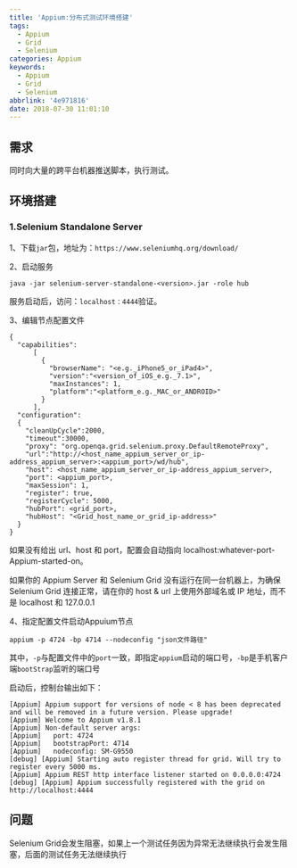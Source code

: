 ```yaml
---
title: 'Appium:分布式测试环境搭建'
tags:
  - Appium
  - Grid
  - Selenium
categories: Appium
keywords:
  - Appium
  - Grid
  - Selenium
abbrlink: '4e971816'
date: 2018-07-30 11:01:10
---
```


## 需求
同时向大量的跨平台机器推送脚本，执行测试。

## 环境搭建
### 1.Selenium Standalone Server
1、下载`jar`包，地址为：`https://www.seleniumhq.org/download/`

2、启动服务

```
java -jar selenium-server-standalone-<version>.jar -role hub
```
服务启动后，访问：`localhost：4444`验证。

3、编辑节点配置文件

```
{
  "capabilities":
      [
        {
          "browserName": "<e.g._iPhone5_or_iPad4>",
          "version":"<version_of_iOS_e.g._7.1>",
          "maxInstances": 1,
          "platform":"<platform_e.g._MAC_or_ANDROID>"
        }
      ],
  "configuration":
  {
    "cleanUpCycle":2000,
    "timeout":30000,
    "proxy": "org.openqa.grid.selenium.proxy.DefaultRemoteProxy",
    "url":"http://<host_name_appium_server_or_ip-address_appium_server>:<appium_port>/wd/hub",
    "host": <host_name_appium_server_or_ip-address_appium_server>,
    "port": <appium_port>,
    "maxSession": 1,
    "register": true,
    "registerCycle": 5000,
    "hubPort": <grid_port>,
    "hubHost": "<Grid_host_name_or_grid_ip-address>"
  }
}
```
如果没有给出 url、host 和 port，配置会自动指向 localhost:whatever-port-Appium-started-on。

如果你的 Appium Server 和 Selenium Grid 没有运行在同一台机器上，为确保 Selenium Grid 连接正常，请在你的 host & url 上使用外部域名或 IP 地址，而不是 localhost 和 127.0.0.1

4、指定配置文件启动Appuium节点
```
appium -p 4724 -bp 4714 --nodeconfig "json文件路径"
```
其中，`-p`与配置文件中的`port`一致，即指定`appium`启动的端口号，`-bp`是手机客户端`bootStrap`监听的端口号

启动后，控制台输出如下：

```
[Appium] Appium support for versions of node < 8 has been deprecated and will be removed in a future version. Please upgrade!
[Appium] Welcome to Appium v1.8.1
[Appium] Non-default server args:
[Appium]   port: 4724
[Appium]   bootstrapPort: 4714
[Appium]   nodeconfig: SM-G9550
[debug] [Appium] Starting auto register thread for grid. Will try to register every 5000 ms.
[Appium] Appium REST http interface listener started on 0.0.0.0:4724
[debug] [Appium] Appium successfully registered with the grid on http://localhost:4444
```

## 问题
Selenium Grid会发生阻塞，如果上一个测试任务因为异常无法继续执行会发生阻塞，后面的测试任务无法继续执行